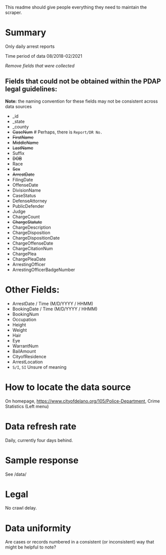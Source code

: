 This readme should give people everything they need to maintain the scraper.

# Summary
Only daily arrest reports

Time period of data 08/2018-02/2021

_Remove fields that were collected_
## Fields that could not be obtained within the PDAP legal guidelines:
**Note:** the naming convention for these fields may not be consistent across data sources
* _id
* _state
* _county
* ~~CaseNum~~ # Perhaps, there is `Report/DR No.`
* ~~FirstName~~
* ~~MiddleName~~
* ~~LastName~~
* Suffix
* ~~DOB~~
* Race
* ~~Sex~~
* ~~ArrestDate~~
* FilingDate
* OffenseDate
* DivisionName
* CaseStatus
* DefenseAttorney
* PublicDefender
* Judge
* ChargeCount
* ~~ChargeStatute~~
* ChargeDescription
* ChargeDisposition
* ChargeDispositionDate
* ChargeOffenseDate
* ChargeCitationNum
* ChargePlea
* ChargePleaDate
* ArrestingOfficer
* ArrestingOfficerBadgeNumber

# Other Fields:
* ArrestDate / Time (M/D/YYYY / HHMM)
* BookingDate / Time (M/D/YYYY / HHMM)
* BookingNum
* Occupation
* Height
* Weight
* Hair
* Eye
* WarrantNum
* BailAmount
* CityofResidence
* ArrestLocation
* `S/I`, `SI` Unsure of meaning


# How to locate the data source
On homepage, https://www.cityofdelano.org/105/Police-Department, Crime Statistics (Left menu)

# Data refresh rate
Daily, currently four days behind.

# Sample response
See /data/

# Legal
No crawl delay.

# Data uniformity
Are cases or records numbered in a consistent (or inconsistent) way that might be helpful to note?
